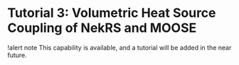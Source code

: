 # Tutorial 3: Volumetric Heat Source Coupling of NekRS and MOOSE

!alert note
This capability is available, and a tutorial will be added in the near future.
